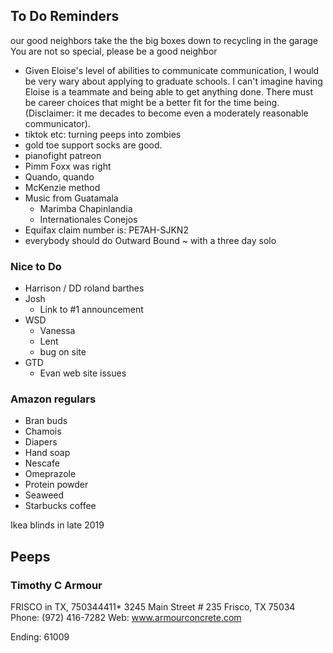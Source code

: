 ## To Do Reminders

our good neighbors take the the big boxes down to recycling in the garage
You are not so special, please be a good neighbor

* Given Eloise's level of abilities to communicate communication, I would be very wary about applying to graduate schools. I can't imagine having Eloise is a teammate and being able to get anything done. There must be career choices that might be a better fit for the time being. (Disclaimer: it me decades to become even a moderately reasonable communicator).
* tiktok etc: turning peeps into zombies
* gold toe support socks are good.
* pianofight patreon
* Pimm Foxx was right
* Quando, quando
* McKenzie method
* Music from Guatamala
	* Marimba Chapinlandia
	* Internationales Conejos
* Equifax claim number is:  PE7AH-SJKN2
* everybody should do Outward Bound ~ with a three day solo


### Nice to Do

* Harrison / DD roland barthes
* Josh
    * Link to #1 announcement
* WSD
    * Vanessa
    * Lent
	* bug on site
* GTD
	* Evan web site issues


### Amazon regulars

* Bran buds
* Chamois
* Diapers
* Hand soap
* Nescafe
* Omeprazole
* Protein powder
* Seaweed
* Starbucks coffee

Ikea blinds in late 2019

## Peeps

### Timothy C Armour

FRISCO in TX, 750344411*
3245 Main Street # 235
Frisco, TX 75034
Phone: (972) 416-7282
Web: www.armourconcrete.com

Ending: 61009

